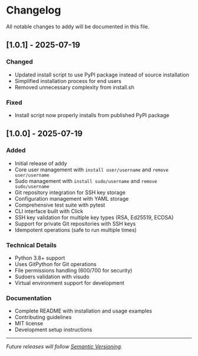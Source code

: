 # Changelog

All notable changes to addy will be documented in this file.

## [1.0.1] - 2025-07-19

### Changed
- Updated install script to use PyPI package instead of source installation
- Simplified installation process for end users
- Removed unnecessary complexity from install.sh

### Fixed
- Install script now properly installs from published PyPI package

## [1.0.0] - 2025-07-19

### Added
- Initial release of addy
- Core user management with `install user/username` and `remove user/username`
- Sudo management with `install sudo/username` and `remove sudo/username`
- Git repository integration for SSH key storage
- Configuration management with YAML storage
- Comprehensive test suite with pytest
- CLI interface built with Click
- SSH key validation for multiple key types (RSA, Ed25519, ECDSA)
- Support for private Git repositories with SSH keys
- Idempotent operations (safe to run multiple times)

### Technical Details
- Python 3.8+ support
- Uses GitPython for Git operations
- File permissions handling (600/700 for security)
- Sudoers validation with visudo
- Virtual environment support for development

### Documentation
- Complete README with installation and usage examples
- Contributing guidelines
- MIT license
- Development setup instructions

---

*Future releases will follow [Semantic Versioning](https://semver.org/).*
